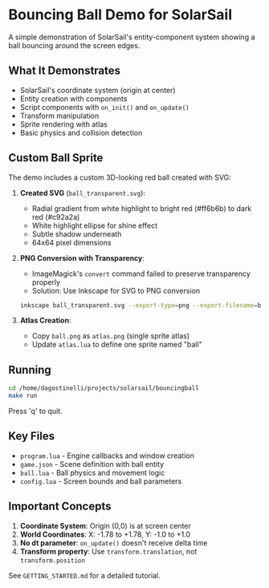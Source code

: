 # Bouncing Ball Demo for SolarSail

A simple demonstration of SolarSail's entity-component system showing a ball bouncing around the screen edges.

## What It Demonstrates

- SolarSail's coordinate system (origin at center)
- Entity creation with components
- Script components with `on_init()` and `on_update()`
- Transform manipulation
- Sprite rendering with atlas
- Basic physics and collision detection

## Custom Ball Sprite

The demo includes a custom 3D-looking red ball created with SVG:

1. **Created SVG** (`ball_transparent.svg`):
   - Radial gradient from white highlight to bright red (#ff6b6b) to dark red (#c92a2a)
   - White highlight ellipse for shine effect
   - Subtle shadow underneath
   - 64x64 pixel dimensions

2. **PNG Conversion with Transparency**:
   - ImageMagick's `convert` command failed to preserve transparency properly
   - Solution: Use Inkscape for SVG to PNG conversion
   ```bash
   inkscape ball_transparent.svg --export-type=png --export-filename=ball.png --export-width=64 --export-height=64
   ```

3. **Atlas Creation**:
   - Copy `ball.png` as `atlas.png` (single sprite atlas)
   - Update `atlas.lua` to define one sprite named "ball"

## Running

```bash
cd /home/dagostinelli/projects/solarsail/bouncingball
make run
```

Press 'q' to quit.

## Key Files

- `program.lua` - Engine callbacks and window creation
- `game.json` - Scene definition with ball entity
- `ball.lua` - Ball physics and movement logic
- `config.lua` - Screen bounds and ball parameters

## Important Concepts

1. **Coordinate System**: Origin (0,0) is at screen center
2. **World Coordinates**: X: -1.78 to +1.78, Y: -1.0 to +1.0
3. **No dt parameter**: `on_update()` doesn't receive delta time
4. **Transform property**: Use `transform.translation`, not `transform.position`

See `GETTING_STARTED.md` for a detailed tutorial.